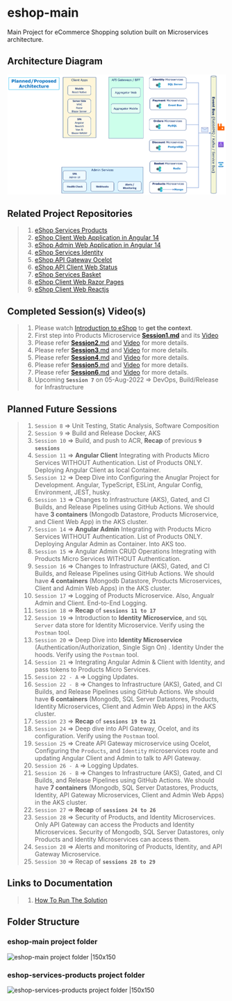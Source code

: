 # eshop-main

Main Project for eCommerce Shopping solution built on Microservices architecture.

## Architecture Diagram

![OverAllArchitecture |150x150](./Documentation/Images/OverAllArchitecture.PNG)

## Related Project Repositories

> 1. [eShop Services Products](https://github.com/vishipayyallore/eshop-services-products)
> 1. [eShop Client Web Application in Angular 14](https://github.com/vishipayyallore/eshop-client-ngweb)
> 1. [eShop Admin Web Application in Angular 14](https://github.com/vishipayyallore/eshop-admin-ngweb)
> 1. [eShop Services Identity](https://github.com/vishipayyallore/eshop-services-identity)
> 1. [eShop API Gateway Ocelot](https://github.com/vishipayyallore/eshop-apigateway-ocelot)
> 1. [eShop API Client Web Status](https://github.com/vishipayyallore/eshop-client-webstatus)
> 1. [eShop Services Basket](https://github.com/vishipayyallore/eshop-services-basket)
> 1. [eShop Client Web Razor Pages](https://github.com/vishipayyallore/eshop-client-razorweb)
> 1. [eShop Client Web Reactjs](https://github.com/vishipayyallore/eshop-client-rjweb)

## Completed Session(s) Video(s)

> 1. Please watch [Introduction to eShop](https://www.youtube.com/watch?v=GB55gX4umNM) to **get the context**.
> 1. First step into Products Microservice [**Session1.md**](https://github.com/vishipayyallore/eshop-services-products/blob/main/Documentation/Sessions/Session1.md) and its [Video](https://www.youtube.com/watch?v=wQ0Xf4pKZaQ)
> 1. Please refer [**Session2**.md](https://github.com/vishipayyallore/eshop-services-products/blob/main/Documentation/Sessions/Session2.md) and [Video](https://www.youtube.com/watch?v=R8QIrph-rCI) for more details.
> 1. Please refer [**Session3**.md](https://github.com/vishipayyallore/eshop-services-products/blob/main/Documentation/Sessions/Session3.md) and [Video](https://www.youtube.com/watch?v=xst1bjb54JM) for more details.
> 1. Please refer [**Session4**.md](https://github.com/vishipayyallore/eshop-services-products/blob/main/Documentation/Sessions/Session4.md) and [Video](https://www.youtube.com/watch?v=G6dPdySKzbs) for more details.
> 1. Please refer [**Session5**.md](https://github.com/vishipayyallore/eshop-services-products/blob/main/Documentation/Sessions/Session5.md) and [Video](https://www.youtube.com/watch?v=LPI0VVM24KI) for more details.
> 1. Please refer [**Session6**.md](https://github.com/vishipayyallore/eshop-services-products/blob/main/Documentation/Sessions/Session6.md) and [Video](https://www.youtube.com/watch?v=FmMIF6_bGuw) for more details.
> 1. Upcoming **`Session 7`** on 05-Aug-2022 => DevOps, Build/Release for Infrastructure

## Planned Future Sessions

> 1. `Session 8` => Unit Testing, Static Analysis, Software Composition
> 1. `Session 9` => Build and Release Docker, AKS
> 1. `Session 10` => Build, and push to ACR, **Recap** of previous **`9 sessions`**
> 1. `Session 11` => **Angular Client** Integrating with Products Micro Services WITHOUT Authentication. List of Products ONLY. Deploying Angular Client as local Container.
> 1. `Session 12` => Deep Dive into Configuring the Anuglar Project for Development. Angular, TypeScript, ESLint, Angular Config, Environment, JEST, husky.
> 1. `Session 13` => Changes to Infrastructure (AKS), Gated, and CI Builds, and Release Pipelines using GitHub Actions. We should have **3 containers** (Mongodb Datastore, Products Microservice, and Client Web App) in the AKS cluster.
> 1. `Session 14` => **Angular Admin** Integrating with Products Micro Services WITHOUT Authentication. List of Products ONLY. Deploying Angular Admin as Container. Into AKS too.
> 1. `Session 15` => Angular Admin CRUD Operations Integrating with Products Micro Services WITHOUT Authentication.
> 1. `Session 16` => Changes to Infrastructure (AKS), Gated, and CI Builds, and Release Pipelines using GitHub Actions. We should have **4 containers** (Mongodb Datastore, Products Microservices, Client and Admin Web Apps) in the AKS cluster.
> 1. `Session 17` => Logging of Products Microservice. Also, Angualr Admin and Client. End-to-End Logging.
> 1. `Session 18` => **Recap** of **`sessions 11 to 17`**
> 1. `Session 19` => Introduction to **Identity Microservice**, and `SQL Server` data store for Identity Microservice. Verify using the `Postman` tool.
> 1. `Session 20` => Deep Dive into **Identity Microservice** (Authentication/Authorization, Single Sign On) . Identity Under the hoods. Verify using the `Postman` tool.
> 1. `Session 21` => Integrating Angular Admin & Client with Identity, and pass tokens to Products Micro Services.
> 1. `Session 22 - A` => Logging Updates.
> 1. `Session 22 - B` => Changes to Infrastructure (AKS), Gated, and CI Builds, and Release Pipelines using GitHub Actions. We should have **6 containers** (Mongodb, SQL Server Datastores, Products, Identity Microservices, Client and Admin Web Apps) in the AKS cluster.
> 1. `Session 23` => **Recap** of **`sessions 19 to 21`**
> 1. `Session 24` => Deep dive into API Gateway, Ocelot, and its configuration. Verify using the `Postman` tool.
> 1. `Session 25` => Create API Gateway microservice using Ocelot, Configuring the `Products`, and `Identity` microservices route and updating Angular Client and Admin to talk to API Gateway.
> 1. `Session 26 - A` => Logging Updates.
> 1. `Session 26 - B` => Changes to Infrastructure (AKS), Gated, and CI Builds, and Release Pipelines using GitHub Actions. We should have **7 containers** (Mongodb, SQL Server Datastores, Products, Identity, API Gateway Microservices, Client and Admin Web Apps) in the AKS cluster.
> 1. `Session 27` => **Recap** of **`sessions 24 to 26`**
> 1. `Session 28` => Security of Products, and Identity Microservices. Only API Gateway can access the Products and Identity Microservices. Security of Mongodb, SQL Server Datastores, only Products and Identity Microservices can access them.
> 1. `Session 28` => Alerts and monitoring of Products, Identity, and API Gateway Microservice.
> 1. `Session 30` => Recap of **`sessions 28 to 29`**

## Links to Documentation

> 1. [How To Run The Solution](./HowTos/HowToRunTheSolution.md)

## Folder Structure

### eshop-main project folder

![eshop-main project folder |150x150](./Documentation/Images/eshop-main.PNG)

### eshop-services-products project folder

![eshop-services-products project folder |150x150](./Documentation/Images/eshop-services-products.PNG)
